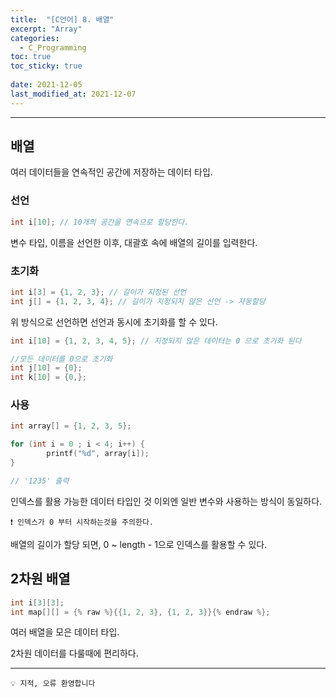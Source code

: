 ```yaml
---
title:  "[C언어] 8. 배열"
excerpt: "Array"
categories:
  - C_Programming
toc: true
toc_sticky: true
 
date: 2021-12-05
last_modified_at: 2021-12-07
---
```



---

## 배열
여러 데이터들을 연속적인 공간에 저장하는 데이터 타입.

### 선언

```c
int i[10]; // 10개의 공간을 연속으로 할당한다.
```

변수 타입, 이름을 선언한 이후, 대괄호 속에 배열의 길이를 입력한다.

### 초기화

```c
int i[3] = {1, 2, 3}; // 길이가 지정된 선언
int j[] = {1, 2, 3, 4}; // 길이가 지정되지 않은 선언 -> 자동할당
```

위 방식으로 선언하면 선언과 동시에 초기화를 할 수 있다.

```c
int i[10] = {1, 2, 3, 4, 5}; // 지정되지 않은 데이터는 0 으로 초기화 된다 

//모든 데이터를 0으로 초기화
int j[10] = {0};
int k[10] = {0,};

```

 

### 사용


```c
int array[] = {1, 2, 3, 5};

for (int i = 0 ; i < 4; i++) {
		printf("%d", array[i]);
}

// '1235' 출력
```

인덱스를 활용 가능한 데이터 타입인 것 이외엔 일반 변수와 사용하는 방식이 동일하다.

```
❗ 인덱스가 0 부터 시작하는것을 주의한다.
```

배열의 길이가 할당 되면, 0 ~ length - 1으로 인덱스를 활용할 수 있다.

## 2차원 배열

```c
int i[3][3];
int map[][] = {% raw %}{{1, 2, 3}, {1, 2, 3}}{% endraw %};
```

여러 배열을 모은 데이터 타입.

2차원 데이터를 다룰때에 편리하다.

---

```
💡 지적, 오류 환영합니다
```
